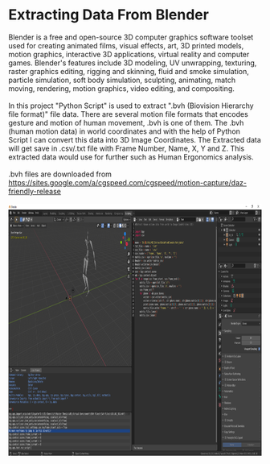 # Extracting Data From Blender
Blender is a free and open-source 3D computer graphics software toolset used for creating animated films, visual effects, art, 3D printed models, motion graphics, interactive 3D applications, virtual reality and computer games. Blender's features include 3D modeling, UV unwrapping, texturing, raster graphics editing, rigging and skinning, fluid and smoke simulation, particle simulation, soft body simulation, sculpting, animating, match moving, rendering, motion graphics, video editing, and compositing.</br></br>
In this project "Python Script" is used to extract ".bvh (Biovision Hierarchy file format)" file data. There are several motion file formats that encodes gesture and motion of human movement, .bvh is one of them. The .bvh (human motion data) in world coordinates and with the help of Python Script I can convert this data into 3D Image Coordinates. The Extracted data will get save in .csv/.txt file with Frame Number, Name, X, Y and Z. This extracted data would use for further such as Human Ergonomics analysis.</br></br>
.bvh files are downloaded from https://sites.google.com/a/cgspeed.com/cgspeed/motion-capture/daz-friendly-release </br></br>
<img src = "/Blender.PNG" width = "1280" height = "500">
